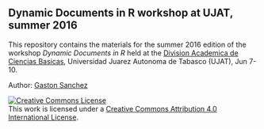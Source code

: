 ## Dynamic Documents in R workshop at UJAT, summer 2016

This repository contains the materials for the summer 2016 edition of the
workshop _Dynamic Documents in R_ held at the 
[Division Academica de Ciencias Basicas](http://www.ujat.mx/dacb),
Universidad Juarez Autonoma de Tabasco (UJAT), Jun 7-10.


Author: [Gaston Sanchez](http://gastonsanchez.com)


<a rel="license" href="http://creativecommons.org/licenses/by/4.0/"><img alt="Creative Commons License" style="border-width:0" src="https://i.creativecommons.org/l/by/4.0/88x31.png" /></a><br />This work is licensed under a <a rel="license" href="http://creativecommons.org/licenses/by/4.0/">Creative Commons Attribution 4.0 International License</a>.

